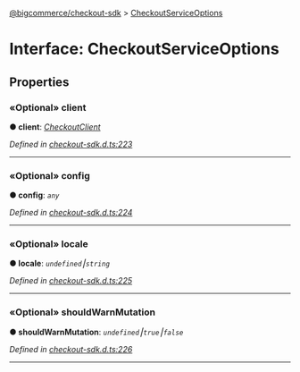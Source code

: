 [@bigcommerce/checkout-sdk](../README.md) > [CheckoutServiceOptions](../interfaces/checkoutserviceoptions.md)



# Interface: CheckoutServiceOptions


## Properties
<a id="client"></a>

### «Optional» client

**●  client**:  *[CheckoutClient](../classes/checkoutclient.md)* 

*Defined in [checkout-sdk.d.ts:223](https://github.com/bigcommerce/checkout-sdk-js/blob/1f51420/dist/checkout-sdk.d.ts#L223)*





___

<a id="config"></a>

### «Optional» config

**●  config**:  *`any`* 

*Defined in [checkout-sdk.d.ts:224](https://github.com/bigcommerce/checkout-sdk-js/blob/1f51420/dist/checkout-sdk.d.ts#L224)*





___

<a id="locale"></a>

### «Optional» locale

**●  locale**:  *`undefined`⎮`string`* 

*Defined in [checkout-sdk.d.ts:225](https://github.com/bigcommerce/checkout-sdk-js/blob/1f51420/dist/checkout-sdk.d.ts#L225)*





___

<a id="shouldwarnmutation"></a>

### «Optional» shouldWarnMutation

**●  shouldWarnMutation**:  *`undefined`⎮`true`⎮`false`* 

*Defined in [checkout-sdk.d.ts:226](https://github.com/bigcommerce/checkout-sdk-js/blob/1f51420/dist/checkout-sdk.d.ts#L226)*





___


